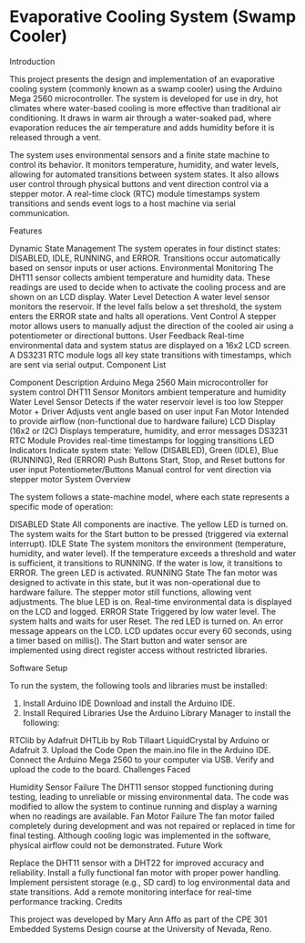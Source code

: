 # Evaporative Cooling System (Swamp Cooler)

Introduction

This project presents the design and implementation of an evaporative cooling system (commonly known as a swamp cooler) using the Arduino Mega 2560 microcontroller. The system is developed for use in dry, hot climates where water-based cooling is more effective than traditional air conditioning. It draws in warm air through a water-soaked pad, where evaporation reduces the air temperature and adds humidity before it is released through a vent.

The system uses environmental sensors and a finite state machine to control its behavior. It monitors temperature, humidity, and water levels, allowing for automated transitions between system states. It also allows user control through physical buttons and vent direction control via a stepper motor. A real-time clock (RTC) module timestamps system transitions and sends event logs to a host machine via serial communication.

Features

Dynamic State Management
The system operates in four distinct states: DISABLED, IDLE, RUNNING, and ERROR. Transitions occur automatically based on sensor inputs or user actions.
Environmental Monitoring
The DHT11 sensor collects ambient temperature and humidity data. These readings are used to decide when to activate the cooling process and are shown on an LCD display.
Water Level Detection
A water level sensor monitors the reservoir. If the level falls below a set threshold, the system enters the ERROR state and halts all operations.
Vent Control
A stepper motor allows users to manually adjust the direction of the cooled air using a potentiometer or directional buttons.
User Feedback
Real-time environmental data and system status are displayed on a 16x2 LCD screen. A DS3231 RTC module logs all key state transitions with timestamps, which are sent via serial output.
Component List

Component	Description
Arduino Mega 2560	Main microcontroller for system control
DHT11 Sensor	Monitors ambient temperature and humidity
Water Level Sensor	Detects if the water reservoir level is too low
Stepper Motor + Driver	Adjusts vent angle based on user input
Fan Motor	Intended to provide airflow (non-functional due to hardware failure)
LCD Display (16x2 or I2C)	Displays temperature, humidity, and error messages
DS3231 RTC Module	Provides real-time timestamps for logging transitions
LED Indicators	Indicate system state: Yellow (DISABLED), Green (IDLE), Blue (RUNNING), Red (ERROR)
Push Buttons	Start, Stop, and Reset buttons for user input
Potentiometer/Buttons	Manual control for vent direction via stepper motor
System Overview

The system follows a state-machine model, where each state represents a specific mode of operation:

DISABLED State
All components are inactive. The yellow LED is turned on. The system waits for the Start button to be pressed (triggered via external interrupt).
IDLE State
The system monitors the environment (temperature, humidity, and water level). If the temperature exceeds a threshold and water is sufficient, it transitions to RUNNING. If the water is low, it transitions to ERROR. The green LED is activated.
RUNNING State
The fan motor was designed to activate in this state, but it was non-operational due to hardware failure. The stepper motor still functions, allowing vent adjustments. The blue LED is on. Real-time environmental data is displayed on the LCD and logged.
ERROR State
Triggered by low water level. The system halts and waits for user Reset. The red LED is turned on. An error message appears on the LCD.
LCD updates occur every 60 seconds, using a timer based on millis(). The Start button and water sensor are implemented using direct register access without restricted libraries.

Software Setup

To run the system, the following tools and libraries must be installed:

1. Install Arduino IDE
Download and install the Arduino IDE.
2. Install Required Libraries
Use the Arduino Library Manager to install the following:

RTClib by Adafruit
DHTLib by Rob Tillaart
LiquidCrystal by Arduino or Adafruit
3. Upload the Code
Open the main.ino file in the Arduino IDE.
Connect the Arduino Mega 2560 to your computer via USB.
Verify and upload the code to the board.
Challenges Faced

Humidity Sensor Failure
The DHT11 sensor stopped functioning during testing, leading to unreliable or missing environmental data. The code was modified to allow the system to continue running and display a warning when no readings are available.
Fan Motor Failure
The fan motor failed completely during development and was not repaired or replaced in time for final testing. Although cooling logic was implemented in the software, physical airflow could not be demonstrated.
Future Work

Replace the DHT11 sensor with a DHT22 for improved accuracy and reliability.
Install a fully functional fan motor with proper power handling.
Implement persistent storage (e.g., SD card) to log environmental data and state transitions.
Add a remote monitoring interface for real-time performance tracking.
Credits

This project was developed by Mary Ann Affo as part of the CPE 301 Embedded Systems Design course at the University of Nevada, Reno.
